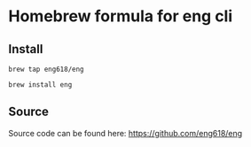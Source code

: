 # Homebrew formula for eng cli

## Install

```shell
brew tap eng618/eng

brew install eng
```

## Source

Source code can be found here: <https://github.com/eng618/eng>
